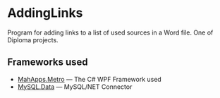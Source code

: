 # AddingLinks
Program for adding links to a list of used sources in a Word file. One of Diploma projects.

## Frameworks used
* [MahApps.Metro](https://github.com/MahApps/MahApps.Metro) — The C# WPF Framework used
* [MySQL.Data](https://dev.mysql.com/downloads/connector/net/6.10.html) — MySQL/NET Connector
